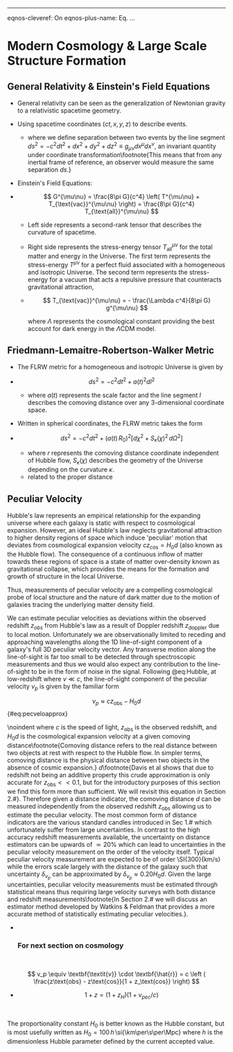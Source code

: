 ------

eqnos-cleveref: On
eqnos-plus-name: Eq.
...

# Modern Cosmology & Large Scale Structure Formation

## General Relativity & Einstein's Field Equations

- General relativity can be seen as the generalization of Newtonian gravity to a relativistic spacetime geometry.

- Using spacetime coordinates $(ct, x, y, z)$ to describe events.

  - where we define separation between two events by the line segment $ds^2 = -c^2 dt^2 + dx^2 + dy^2 + dz^2 \equiv g_{\mu\nu}dx^\mu dx^\nu$, an invariant quantity under coordinate transformation\footnote{This means that from any inertial frame of reference, an observer would measure the same separation $ds$.}

- Einstein's Field Equations:

- $$
  G^{\mu\nu} = \frac{8\pi G}{c^4} \left( T^{\mu\nu} + T_{\text{vac}}^{\mu\nu} \right) = \frac{8\pi G}{c^4} T_{\text{all}}^{\mu\nu}
  $$

  - Left side represents a second-rank tensor that describes the curvature of spacetime.

  - Right side represents the stress-energy tensor $T_{\text{all}}^{\mu\nu}$ for the total matter and energy in the Universe. The first term represents the stress-energy $T^{\mu\nu}$ for a perfect fluid associated with a homogeneous and isotropic Universe. The second term represents the stress-energy for a vacuum that acts a repulsive pressure that counteracts gravitational attraction,

  - $$
    T_{\text{vac}}^{\mu\nu} = - \frac{\Lambda c^4}{8\pi G} g^{\mu\nu}
    $$

    where $\Lambda$ represents the cosmological constant providing the best account for dark energy in the $\Lambda\text{CDM}$ model.

## Friedmann-Lemaitre-Robertson-Walker Metric 

- The FLRW metric for a homogeneous and isotropic Universe is given by

- $$
  ds^2 = -c^2dt^2 + a(t)^2 dl^2
  $$

  - where $a(t)$ represents the scale factor and the line segment $l$ describes the comoving distance over any 3-dimensional coordinate space.

- Written in spherical coordinates, the FLRW metric takes the form

- $$
  ds^2 = -c^2dt^2 + (a(t)\, R_0)^2 \left[  d\chi^2 + S_\kappa(\chi)^2 \,  d\Omega^2   \right]
  $$

  - where $r$ represents the comoving distance coordinate independent of Hubble flow, $S_\kappa(\chi)$ describes the geometry of the Universe depending on the curvature $\kappa$.
  - related to the proper distance 

## Peculiar Velocity

Hubble's law represents an empirical relationship for the expanding universe where each galaxy is static with respect to cosmological expansion. However, an ideal Hubble's law neglects gravitational attraction to higher density regions of space which induce 'peculiar' motion that deviates from cosmological expansion velocity $c z_\text{cos} = H_0d$ (also known as the Hubble flow). The consequence of a continuous inflow of matter towards these regions of space is a state of matter over-density known as gravitational collapse, which provides the means for the formation and growth of structure in the local Universe. 

Thus, measurements of peculiar velocity are a compelling cosmological probe of local structure and the nature of dark matter due to the motion of galaxies tracing the underlying matter density field.



We can estimate peculiar velocities as deviations within the observed redshift $z_{obs}$ from Hubble's law as a result of Doppler redshift $z_\text{doppler}$ due to local motion. Unfortunately we are observationally limited to receding and approaching wavelengths along the 1D line-of-sight component of a galaxy's full 3D peculiar velocity vector. Any transverse motion along the line-of-sight is far too small to be detected through spectroscopic measurements and thus we would also expect any contribution to the line-of-sight to be in the form of noise in the signal. Following @eq:Hubble, at low-redshift where $v \ll c$, the line-of-sight component of the peculiar velocity $v_p$ is given by the familiar form

$$v_p \approx cz_\text{obs} - H_0d$$ {#eq:pecveloapprox}

\noindent where $c$ is the speed of light, $z_\text{obs}$ is the observed redshift, and $H_0d$ is the cosmological expansion velocity at a given comoving distance\footnote{Comoving distance refers to the real distance between two objects at rest with respect to the Hubble flow. In simpler terms, comoving distance is the physical distance between two objects in the absence of cosmic expansion.} $d$\footnote{Davis et al shows that due to redshift not being an additive property this crude approximation is only accurate for $z_\text{obs} << 0.1$, but for the introductory purposes of this section we find this form more than sufficient. We will revisit this equation in Section 2.#}. Therefore given a distance indicator, the comoving distance $d$ can be measured independently from the observed redshift $z_\text{obs}$ allowing us to estimate the peculiar velocity. The most common form of distance indicators are the various standard candles introduced in Sec 1.# which unfortunately suffer from large uncertainties. In contrast to the high accuracy redshift measurements available, the uncertainty on distance estimators can be upwards of $\simeq 20\%$ which can lead to uncertainties in the peculiar velocity measurement on the order of the velocity itself. Typical peculiar velocity measurement are expected to be of order \SI{300}{km/s} while the errors scale largely with the distance of the galaxy such that uncertainty $\delta_{v_p}$ can be approximated by $\delta_{v_p} \approx 0.20 H_0 d$. Given the large uncertainties, peculiar velocity measurements must be estimated through statistical means thus requiring large velocity surveys with both distance and redshift measurements\footnote{In Section 2.# we will discuss an estimator method developed by Watkins & Feldman that provides a more accurate method of statistically estimating peculiar velocities.}.



- ​

  ### For next section on cosmology

  ​


$$
v_p \equiv \textbf{\textit{v}} \cdot \textbf{\hat{r}} = c \left ( \frac{z\text{obs} - z\text{cos}}{1 + z_\text{cos}}  \right)
$$

- $$
  1 + z = (1 + z_H)(1 + v_{pec}/c)
  $$

  ​

The proportionality constant $H_0$ is better known as the Hubble constant, but is most usefully written as $H_0= 100\, h\,$\si{\km\per\s\per\Mpc} where $h$ is the dimensionless Hubble parameter defined by the current accepted value.



